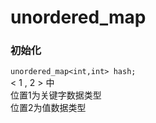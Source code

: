 # unordered_map

### 初始化
`unordered_map<int,int> hash;`        
< 1 , 2 > 中       
位置1为关键字数据类型         
位置2为值数据类型       
